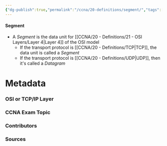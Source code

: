```yaml
---
{"dg-publish":true,"permalink":"/ccna/20-definitions/segment/","tags":["defs_ccna"],"created":"2023-11-05T10:55:11.000-08:00","updated":"2023-11-07T13:44:54.441-08:00"}
---
```


#### Segment
- A *Segment* is the data unit for [[CCNA/20 - Definitions/21 - OSI Layers/Layer 4\|Layer 4]] of the OSI model
	- If the transport protocol is [[CCNA/20 - Definitions/TCP\|TCP]], the data unit is called a *Segment*
	- If the transport protocol is [[CCNA/20 - Definitions/UDP\|UDP]], then it's called a *Datagram*

# Metadata
### OSI or TCP/IP Layer

### CCNA Exam Topic

### Contributors

### Sources
